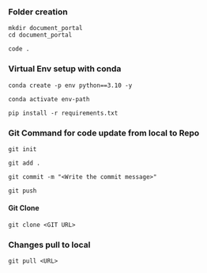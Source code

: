 ### Folder creation

```
mkdir document_portal
cd document_portal
```

```
code .
```

### Virtual Env setup with conda

```
conda create -p env python==3.10 -y
```

```
conda activate env-path
```

```
pip install -r requirements.txt
```

### Git Command for code update from local to Repo

```
git init
```

```
git add .
```

```
git commit -m "<Write the commit message>"
```

```
git push
```

#### Git Clone

````
git clone <GIT URL>
````

### Changes pull to local

```
git pull <URL>
```